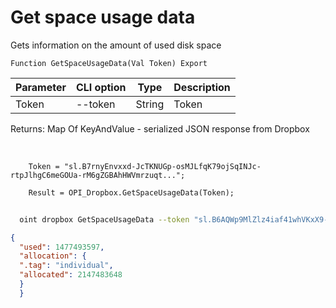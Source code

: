 ﻿---
sidebar_position: 5
---

# Get space usage data
 Gets information on the amount of used disk space



`Function GetSpaceUsageData(Val Token) Export`

  | Parameter | CLI option | Type | Description |
  |-|-|-|-|
  | Token | --token | String | Token |

  
  Returns:  Map Of KeyAndValue - serialized JSON response from Dropbox

<br/>




```bsl title="Code example"
    Token = "sl.B7rnyEnvxxd-JcTKNUGp-osMJLfqK79ojSqINJc-rtpJlhgC6meGOUa-rM6gZGBAhHWVmrzuqt...";

    Result = OPI_Dropbox.GetSpaceUsageData(Token);
```



```sh title="CLI command example"
    
  oint dropbox GetSpaceUsageData --token "sl.B6AQWp9MlZlz4iaf41whVKxX9-MXeCiQhPRe4YIRxFmZ3zHsdjmOAatzgaWVhqmlIOvDD6WIUQ..."

```

```json title="Result"
{
  "used": 1477493597,
  "allocation": {
  ".tag": "individual",
  "allocated": 2147483648
  }
  }
```
